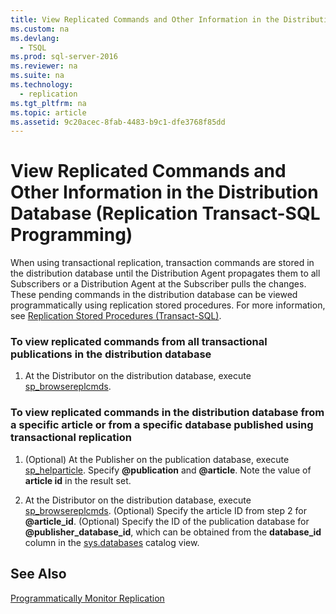 ```yaml
---
title: View Replicated Commands and Other Information in the Distribution Database (Replication Transact-SQL Programming)
ms.custom: na
ms.devlang: 
  - TSQL
ms.prod: sql-server-2016
ms.reviewer: na
ms.suite: na
ms.technology: 
  - replication
ms.tgt_pltfrm: na
ms.topic: article
ms.assetid: 9c20acec-8fab-4483-b9c1-dfe3768f85dd
---
```

# View Replicated Commands and Other Information in the Distribution Database (Replication Transact-SQL Programming)
  When using transactional replication, transaction commands are stored in the distribution database until the Distribution Agent propagates them to all Subscribers or a Distribution Agent at the Subscriber pulls the changes. These pending commands in the distribution database can be viewed programmatically using replication stored procedures. For more information, see [Replication Stored Procedures &#40;Transact-SQL&#41;](../Topic/Replication%20Stored%20Procedures%20\(Transact-SQL\).md).  
  
### To view replicated commands from all transactional publications in the distribution database  
  
1.  At the Distributor on the distribution database, execute [sp_browsereplcmds](../Topic/sp_browsereplcmds%20\(Transact-SQL\).md).  
  
### To view replicated commands in the distribution database from a specific article or from a specific database published using transactional replication  
  
1.  (Optional) At the Publisher on the publication database, execute [sp_helparticle](../Topic/sp_helparticle%20\(Transact-SQL\).md). Specify **@publication** and **@article**. Note the value of **article id** in the result set.  
  
2.  At the Distributor on the distribution database, execute [sp_browsereplcmds](../Topic/sp_browsereplcmds%20\(Transact-SQL\).md). (Optional) Specify the article ID from step 2 for **@article_id**. (Optional) Specify the ID of the publication database for **@publisher_database_id**, which can be obtained from the **database_id** column in the [sys.databases](../Topic/sys.databases%20\(Transact-SQL\).md) catalog view.  
  
## See Also  
 [Programmatically Monitor Replication](../../Topics/TopicNameNotContainA/Programmatically-Monitor-Replication.md)  
  
  